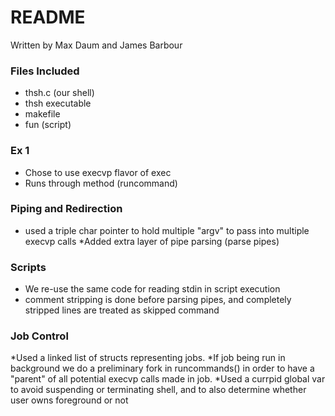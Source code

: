 # README #

Written by Max Daum and James Barbour

### Files Included ###
* thsh.c (our shell)
* thsh executable
* makefile
* fun (script)

### Ex 1 ###

* Chose to use execvp flavor of exec
* Runs through method (runcommand)

### Piping and Redirection ###

* used a triple char pointer to hold multiple "argv" to pass into multiple execvp calls
*Added extra layer of pipe parsing (parse pipes)

### Scripts ###
* We re-use the same code for reading stdin in script execution
* comment stripping is done before parsing pipes, and completely stripped lines are treated as skipped command

### Job Control ###
*Used a linked list of structs representing jobs.
*If job being run in background we do a preliminary fork in runcommands() in order to have a "parent" of all potential execvp calls made in job.
*Used a currpid global var to avoid suspending or terminating shell, and to also determine whether user owns foreground or not